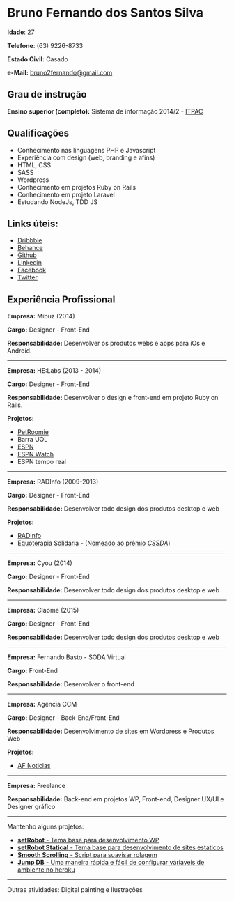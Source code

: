 Bruno Fernando dos Santos Silva
===

**Idade**: 27

**Telefone**: (63) 9226-8733

**Estado Civil:** Casado

**e-Mail:** bruno2fernando@gmail.com

## Grau de instrução

**Ensino superior (completo):** Sistema de informação 2014/2 - [ITPAC](http://www.itpac.br)

## Qualificações

- Conhecimento nas linguagens PHP e Javascript
- Experiência com design (web, branding e afins)
- HTML, CSS
- SASS
- Wordpress
- Conhecimento em projetos Ruby on Rails
- Conhecimento em projeto Laravel
- Estudando NodeJs, TDD JS

## Links úteis:

- [Dribbble](https://dribbble.com/3runo)
- [Behance](https://www.behance.net/3runo)
- [Github](https://github.com/3runoDesign)
- [Linkedin](https://br.linkedin.com/pub/bruno-fernando)
- [Facebook](https://www.facebook.com/3runoDesign)
- [Twitter](http://twitter.com/bruno1fernando)


## Experiência Profissional

**Empresa:** Mibuz (2014)

**Cargo:** Designer - Front-End

**Responsabilidade:** Desenvolver os produtos webs e apps para iOs e Android.

***

**Empresa:** HE:Labs (2013 - 2014)

**Cargo:** Designer - Front-End

**Responsabilidade:** Desenvolver o design e front-end em projeto Ruby on Rails.

**Projetos:**
- [PetRoomie](http://www.petroomie.com.br/)
- Barra UOL
- [ESPN](http://espn.uol.com.br)
- [ESPN Watch](http://espn.uol.com.br/watch)
- ESPN tempo real

***

**Empresa:** RADInfo (2009-2013)

**Cargo:** Designer - Front-End

**Responsabilidade:** Desenvolver todo design dos produtos desktop e web

**Projetos:**
- [RADInfo](http://www.radinfo.com.br/)
- [Equoterapia Solidária](http://equoterapiasolidaria.com.br/) - [(Nomeado ao prêmio *CSSDA*)](http://www.cssdesignawards.com/sites/equoterapia-solidaria/8208/)

***

**Empresa:** Cyou (2014)

**Cargo:** Designer - Front-End

**Responsabilidade:** Desenvolver todo design dos produtos desktop e web

***

**Empresa:** Clapme (2015)

**Cargo:** Designer - Front-End

**Responsabilidade:** Desenvolver todo design dos produtos desktop e web

***

**Empresa:** Fernando Basto - SODA Virtual

**Cargo:** Front-End

**Responsabilidade:** Desenvolver o front-end

***

**Empresa:** Agência CCM

**Cargo:** Designer - Back-End/Front-End

**Responsabilidade:** Desenvolvimento de sites em Wordpress e Produtos Web

**Projetos:**
- [AF Noticias](http://www.afnoticias.com.br/)

***

**Empresa:** Freelance

**Responsabilidade:** Back-end em projetos WP, Front-end, Designer UX/UI e Designer gráfico

***
Mantenho alguns projetos:
  - [**setRobot** - Tema base para desenvolvimento WP](https://github.com/3runoDesign/setRobot)
  - [**setRobot Statical** - Tema base para desenvolvimento de sites estáticos](https://github.com/3runoDesign/setRobot-Statical)
  - [**Smooth Scrolling** - Script para suavisar rolagem](https://github.com/3runoDesign/smooth-scrolling)
  - [**Jump DB** - Uma maneira rápida e fácil de configurar váriaveis de ambiente no heroku](https://github.com/artisan-jumper/jump-db)
***

Outras atividades: Digital painting e Ilustrações
